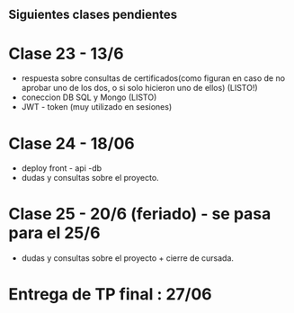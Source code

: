 ## Siguientes clases pendientes

# Clase 23 - 13/6
- respuesta sobre consultas de certificados(como figuran en caso de no aprobar uno de los dos, o si solo hicieron uno de ellos) (LISTO!)
- coneccion DB SQL y Mongo (LISTO)
- JWT - token (muy utilizado en sesiones)


# Clase 24 - 18/06
- deploy front - api -db 
- dudas y consultas sobre el proyecto.


# Clase 25 - 20/6 (feriado) - se pasa para el 25/6
- dudas y consultas sobre el proyecto + cierre de cursada.

# Entrega de TP final : 27/06

